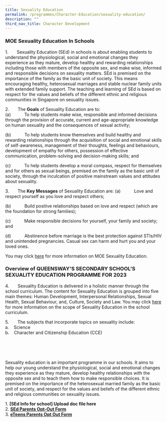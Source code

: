 ```yaml
---
title: Sexuality Education
permalink: /programmes/Character-Education/sexuality-education/
description: ""
third_nav_title: Character Development
---
```

### MOE Sexuality Education In Schools

1.       Sexuality Education (SEd) in schools is about enabling students to understand the physiological, social and emotional changes they experience as they mature, develop healthy and rewarding relationships including those with members of the opposite sex, and make wise, informed and responsible decisions on sexuality matters. SEd is premised on the importance of the family as the basic unit of society. This means encouraging healthy, heterosexual marriages and stable nuclear family units with extended family support. The teaching and learning of SEd is based on respect for the values and beliefs of the different ethnic and religious communities in Singapore on sexuality issues.

2.       The **Goals** of Sexuality Education are to:<br>
(a)           To help students make wise, responsible and informed decisions through the provision of accurate, current and age-appropriate knowledge on human sexuality and the consequences of sexual activity;

(b)           To help students know themselves and build healthy and rewarding relationships through the acquisition of social and emotional skills of self-awareness, management of their thoughts, feelings and behaviours, development of empathy for others, possession of effective communication, problem-solving and decision-making skills; and

(c)           To help students develop a moral compass, respect for themselves and for others as sexual beings, premised on the family as the basic unit of society, through the inculcation of positive mainstream values and attitudes about sexuality.

3.       The **Key Messages** of Sexuality Education are:
(a)           Love and respect yourself as you love and respect others;

(b)           Build positive relationships based on love and respect (which are the foundation for strong families);

(c)           Make responsible decisions for yourself, your family and society; and

(d)           Abstinence before marriage is the best protection against STIs/HIV and unintended pregnancies. Casual sex can harm and hurt you and your loved ones.

You may click [here](https://go.gov.sg/moe-sexuality-education) for more information on MOE Sexuality Education.

### Overview of QUEENSWAY'S SECONDARY SCHOOL'S SEXUALITY EDUCATION PROGRAMME FOR 2023

4.       Sexuality Education is delivered in a holistic manner through the school curriculum. The content for Sexuality Education is grouped into five main themes: Human Development, Interpersonal Relationships, Sexual Health, Sexual Behaviour, and, Culture, Society and Law. You may click [here](https://go.gov.sg/moe-sexuality-education-scope) for more information on the scope of Sexuality Education in the school curriculum.

5.       The subjects that incorporate topics on sexuality include:<br>
a.    Science<br>
b.    Character and Citizenship Education (CCE)









<br>
<br>
<br>

Sexuality education is an important programme in our schools. It aims to help our young understand the physiological, social and emotional changes they experience as they mature, develop healthy relationships with the opposite sex and to teach them how to make responsible choices. It is premised on the importance of the heterosexual married family as the basic unit of society, and respect for the values and beliefs of the different ethnic and religious communities on sexuality issues.

  

1\.  **[SEd Info for school] Upload doc file here**<br>
2.  **[SEd Parents Opt-Out Form](/files/SEd-Annex%20A.pdf)** <br>
3.  **[eTeens Parents Opt Out Form](/files/SEd-Annex%20B.pdf)**